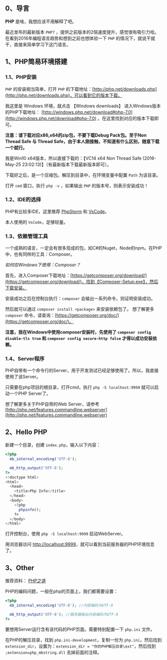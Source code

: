 ## 0、导言

**PHP** 是啥，我想应该不用解释了吧。

最近发布的最新版本 ``PHP7`` ，提供之前版本的2倍速度提升，感觉很有吸引力哈。在看到2016年编程语言趋势和想到之前也想体验一下 ``PHP`` 的情况下，就说干就干，直接来简单学习下这门语言。

## 1、PHP简易环境搭建

### 1.1、PHP安装

``PHP`` 的安装相当简单，打开 ``PHP`` 的下载地址：[http://php.net/downloads.php](http://php.net/downloads.php)，可以看到它的版本下载。

我这里是 Windows 环境，就点击 【Windows downloads】 进入Windows版本的PHP下载地址： [http://windows.php.net/download#php-7.0](http://windows.php.net/download#php-7.0) 。在这里找到对应的版本下载即可。

**注意：请下载对应x86,x64的zip包，不要下载Debug Pack包。至于Non Thread Safe 与 Thread Safe，由于本人刚接触，不知道有什么区别，随意下载一个就行。** 

我是Win10 x64版本，所以直接下载的：【VC14 x64 Non Thread Safe (2016-May-25 23:02:13)】（有最新版本下载最新版本即可）。

下载好之后，是一个压缩包。解压到目录中，在环境变量中配置 ``Path`` 为该目录。

打开 ``cmd`` 窗口，执行 ``php -v`` ，如果输出 ``PHP`` 的版本号，则表示安装成功！

### 1.2、IDE的选择

PHP有比较多IDE，这里推荐 [PhpStorm](https://www.jetbrains.com/phpstorm/) 和 [VsCode](https://code.visualstudio.com/)。

本人使用的 ``VsCode``，足够轻量。

### 1.3、依赖管理工具

一个成熟的语言，一定会有很多现成的包，如C#的Nuget，Node的npm。在PHP中，也有同样的工具：Composer。

*如何在Windows下使用：Composer？*

首先，进入Composer下载地址：[https://getcomposer.org/download/](https://getcomposer.org/download/)，找到【Composer-Setup.exe】，然后下载安装。

安装成功之后在控制台执行：``composer`` 会输出一系列命令，则证明安装成功。

然后就可以通过 ``composer install <package>`` 来安装依赖包了。 想了解更多 ``composer`` 命令，请查询：[https://getcomposer.org/doc/](https://getcomposer.org/doc/)。

**注意，我在Windows中使用composer安装时，先使用了 ``composer config disable-tls true`` 和 ``composer config secure-http false`` 才得以成功安装依赖。**

### 1.4、Server程序

PHP自带有一个命令行的Server，用于开发测试已经足够使用了。所以，我直接使用了该Server。

只需要在php项目的根目录，打开cmd，执行 ``php -S localhost:9999`` 就可以启动一个PHP Server了。

想了解更多关于PHP自带的Web Server，请参考 [http://php.net/features.commandline.webserver](http://php.net/features.commandline.webserver)


## 2、Hello PHP

新建一个目录，创建 ``index.php``，输入以下内容：

```php
<?php
  mb_internal_encoding('UTF-8');

  mb_http_output('UTF-8');
?>
<!doctype html>
<html>
  <head>
    <title>Php Info</title>
  </head>
  <body>
    <?php
      phpinfo();
    ?>
  </body>
</html>
```

打开控制台，使用 ``php -S localhost:9999`` 启动WebServer。

用浏览器访问 [http://localhost:9999](http://localhost:9999)，就可以看到当前服务器的PHP环境信息了。

## 3、Other

推荐资料： [PHP之道](http://laravel-china.github.io/php-the-right-way/)

PHP的编码问题，一般在php的页面上，我们都需要设置：

```php
<?php
  mb_internal_encoding('UTF-8'); //内部编码为UTF-8

  mb_http_output('UTF-8'); //服务器输出内容编码为UTF-8
?>
```

要想用Server运行含有该代码的PHP页面。需要特别配置一下 ``php.ini`` 文件。

在PHP的解压目录，找到 ``php.ini-development``，复制一份为 ``php.ini``，然后找到 ``extension_dir``，设置为：``extension_dir = "你的PHP解压目录\ext"``，然后找到 ``;extension=php_mbstring.dll`` 去掉前面的注释。

